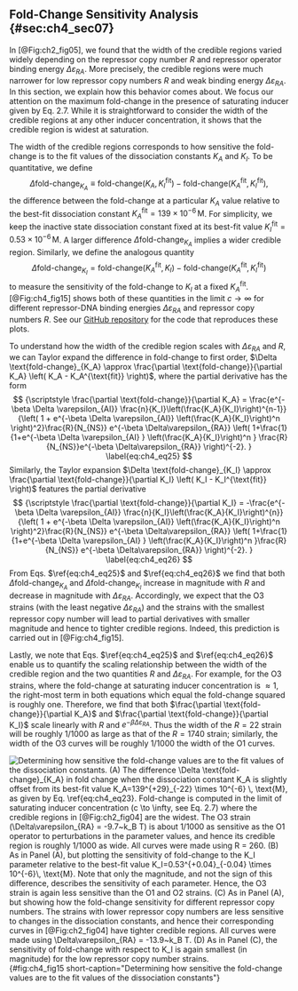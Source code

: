 ## Fold-Change Sensitivity Analysis {#sec:ch4_sec07}

In [@Fig:ch2_fig05], we found that the width of the credible regions varied
widely depending on the repressor copy number $R$ and repressor operator binding
energy $\Delta \varepsilon_{RA}$. More precisely, the credible regions were much
narrower for low repressor copy numbers $R$ and weak binding energy
$\Delta\varepsilon_{RA}$. In this section, we explain how this behavior comes
about. We focus our attention on the maximum fold-change in the presence of
saturating inducer given by Eq. 2.7. While it is straightforward to consider the
width of the credible regions at any other inducer concentration, it shows that
the credible region is widest at saturation.

The width of the credible regions corresponds to how sensitive the fold-change
is to the fit values of the dissociation constants $K_A$ and $K_I$. To be
quantitative, we define
$$
\Delta \text{fold-change}_{K_A} \equiv \text{fold-change}(K_A,K_I^\text{fit}) - 
\text{fold-change}(K_A^\text{fit},K_I^\text{fit}),
\label{eq:ch4_eq23}
$$
the difference between the fold-change at a particular $K_A$ value relative to
the best-fit dissociation constant $K_A^\text{fit}=139 \times 10^{-6} \,
\text{M}$. For simplicity, we keep the inactive state dissociation constant
fixed at its best-fit value $K_I^\text{fit}=0.53 \times 10^{-6}\, \text{M}$. A
larger difference $\Delta \text{fold-change}_{K_A}$ implies a wider credible
region. Similarly, we define the analogous quantity
$$
\Delta \text{fold-change}_{K_I} = \text{fold-change}(K_A^{\text{fit}},K_I) - 
\text{fold-change}(K_A^{\text{fit}},K_I^{\text{fit}})
\label{eq:ch4_eq24}
$$
to measure the sensitivity of the fold-change to $K_I$ at a fixed
$K_A^{\text{fit}}$. [@Fig:ch4_fig15] shows both of these quantities in the limit
$c \to \infty$ for different repressor-DNA binding energies
$\Delta\varepsilon_{RA}$ and repressor copy numbers $R$. See our [GitHub
repository](https://github.com/RPGroup-PBoC/mwc_induction/blob/master/code/analysis/sensitivity_analysis.ipynb)
for the code that reproduces these plots.

To understand how the width of the credible region scales with
$\Delta\varepsilon_{RA}$ and $R$, we can Taylor expand the difference in
fold-change to first order, $\Delta \text{fold-change}_{K_A} \approx
\frac{\partial \text{fold-change}}{\partial K_A} \left( K_A - K_A^{\text{fit}}
\right)$, where the partial derivative has the form
$$
{\scriptstyle
\frac{\partial \text{fold-change}}{\partial K_A} =
\frac{e^{-\beta \Delta \varepsilon_{AI}} 
\frac{n}{K_I}\left(\frac{K_A}{K_I}\right)^{n-1}}
{\left( 1 + e^{-\beta \Delta \varepsilon_{AI}} 
\left(\frac{K_A}{K_I}\right)^n \right)^2}\frac{R}{N_{NS}}
e^{-\beta \Delta\varepsilon_{RA}} 
\left(
1+\frac{1}{1+e^{-\beta \Delta \varepsilon_{AI} }
\left(\frac{K_A}{K_I}\right)^n }
\frac{R}{N_{NS}}e^{-\beta \Delta\varepsilon_{RA}}
\right)^{-2}.
}
\label{eq:ch4_eq25}
$$
Similarly, the Taylor expansion
$\Delta \text{fold-change}_{K_I} \approx \frac{\partial
    \text{fold-change}}{\partial K_I} \left( K_I - K_I^{\text{fit}} \right)$
features the partial derivative 
$$
{\scriptstyle
\frac{\partial \text{fold-change}}{\partial K_I} = 
-\frac{e^{-\beta \Delta \varepsilon_{AI}} 
\frac{n}{K_I}\left(\frac{K_A}{K_I}\right)^{n}}
{\left( 1 + e^{-\beta \Delta \varepsilon_{AI}} 
\left(\frac{K_A}{K_I}\right)^n \right)^2}\frac{R}{N_{NS}}
e^{-\beta \Delta\varepsilon_{RA}}
\left(
1+\frac{1}{1+e^{-\beta \Delta \varepsilon_{AI} }
\left(\frac{K_A}{K_I}\right)^n }\frac{R}{N_{NS}}
e^{-\beta \Delta\varepsilon_{RA}} \right)^{-2}.
}
\label{eq:ch4_eq26}
$$
From Eqs. $\ref{eq:ch4_eq25}$ and $\ref{eq:ch4_eq26}$ we find that both $\Delta
\text{fold-change}_{K_A}$ and $\Delta \text{fold-change}_{K_I}$ increase in
magnitude with $R$ and decrease in magnitude with $\Delta\varepsilon_{RA}$.
Accordingly, we expect that the O3 strains (with the least negative
$\Delta\varepsilon_{RA}$) and the strains with the smallest repressor copy
number will lead to partial derivatives with smaller magnitude and hence to
tighter credible regions. Indeed, this prediction is carried out in
[@Fig:ch4_fig15].

Lastly, we note that Eqs. $\ref{eq:ch4_eq25}$ and $\ref{eq:ch4_eq26}$ enable us
to quantify the scaling relationship between the width of the credible region
and the two quantities $R$ and $\Delta\varepsilon_{RA}$. For example, for the O3
strains, where the fold-change at saturating inducer concentration is $\approx
1$, the right-most term in both equations which equal the fold-change squared is
roughly one. Therefore, we find that both $\frac{\partial
\text{fold-change}}{\partial K_A}$ and $\frac{\partial
\text{fold-change}}{\partial K_I}$ scale linearly with $R$ and $e^{-\beta
\Delta\varepsilon_{RA}}$. Thus the width of the $R=22$ strain will be roughly
1/1000 as large as that of the $R=1740$ strain; similarly, the width of the O3
curves will be roughly 1/1000 the width of the O1 curves.

![**Determining how sensitive the fold-change values are to the fit values of
the dissociation constants.** (A) The difference $\Delta
\text{fold-change}_{K_A}$ in fold change when the dissociation constant $K_A$ is
slightly offset from its best-fit value $K_A=139^{+29}_{-22} \times 10^{-6} \,
\text{M}$, as given by Eq. $\ref{eq:ch4_eq23}$. Fold-change is computed in the
limit of saturating inducer concentration ($c \to \infty$, see Eq. 2.7) where
the credible regions in [@Fig:ch2_fig04] are the widest. The O3 strain
($\Delta\varepsilon_{RA} = -9.7~k_B T$) is about 1/1000 as sensitive as the O1
operator to perturbations in the parameter values, and hence its credible region
is roughly 1/1000 as wide. All curves were made using $R = 260$. (B) As in Panel
(A), but plotting the sensitivity of fold-change to the $K_I$ parameter relative
to the best-fit value $K_I=0.53^{+0.04}_{-0.04} \times 10^{-6}\, \text{M}$. Note
that only the magnitude, and not the sign of this difference, describes the
sensitivity of each parameter. Hence, the O3 strain is again less sensitive than
the O1 and O2 strains. (C) As in Panel (A), but showing how the fold-change
sensitivity for different repressor copy numbers. The strains with lower
repressor copy numbers are less sensitive to changes in the dissociation
constants, and hence their corresponding curves in [@Fig:ch2_fig04] have tighter
credible regions. All curves were made using $\Delta\varepsilon_{RA} = -13.9~k_B
T$. (D) As in Panel (C), the sensitivity of fold-change with respect to $K_I$ is
again smallest (in magnitude) for the low repressor copy number
strains.](ch4_fig15){#fig:ch4_fig15 short-caption="Determining how sensitive the
fold-change values are to the fit values of the dissociation constants"}
